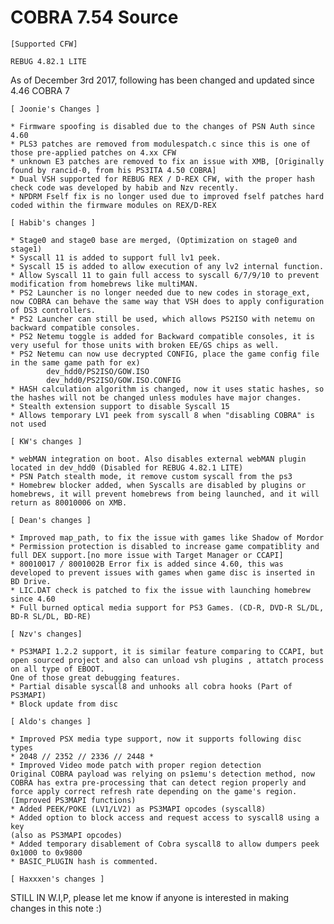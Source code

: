 # COBRA 7.54 Source

	[Supported CFW]

	REBUG 4.82.1 LITE

As of December 3rd 2017, following has been changed and updated since 4.46 COBRA 7

	[ Joonie's Changes ]

	* Firmware spoofing is disabled due to the changes of PSN Auth since 4.60
	* PLS3 patches are removed from modulespatch.c since this is one of those pre-applied patches on 4.xx CFW
	* unknown E3 patches are removed to fix an issue with XMB, [Originally found by rancid-0, from his PS3ITA 4.50 COBRA]
	* Dual VSH supported for REBUG REX / D-REX CFW, with the proper hash check code was developed by habib and Nzv recently. 
	* NPDRM Fself fix is no longer used due to improved fself patches hard coded within the firmware modules on REX/D-REX 

	[ Habib's changes ]

	* Stage0 and stage0 base are merged, (Optimization on stage0 and stage1)
	* Syscall 11 is added to support full lv1 peek.
	* Syscall 15 is added to allow execution of any lv2 internal function.
	* Allow Syscall 11 to gain full access to syscall 6/7/9/10 to prevent modification from homebrews like multiMAN.
	* PS2 Launcher is no longer needed due to new codes in storage_ext, now COBRA can behave the same way that VSH does to apply configuration of DS3 controllers. 
	* PS2 Launcher can still be used, which allows PS2ISO with netemu on backward compatible consoles.
	* PS2 Netemu toggle is added for Backward compatible consoles, it is very useful for those units with broken EE/GS chips as well.
	* PS2 Netemu can now use decrypted CONFIG, place the game config file in the same game path for ex) 
			dev_hdd0/PS2ISO/GOW.ISO
			dev_hdd0/PS2ISO/GOW.ISO.CONFIG 
	* HASH calculation algorithm is changed, now it uses static hashes, so the hashes will not be changed unless modules have major changes.
	* Stealth extension support to disable Syscall 15
	* Allows temporary LV1 peek from syscall 8 when "disabling COBRA" is not used
	
	[ KW's changes ]

	* webMAN integration on boot. Also disables external webMAN plugin located in dev_hdd0 (Disabled for REBUG 4.82.1 LITE)
	* PSN Patch stealth mode, it remove custom syscall from the ps3
	* Homebrew blocker added, when Syscalls are disabled by plugins or homebrews, it will prevent homebrews from being launched, and it will return as 80010006 on XMB.

	[ Dean's changes ] 

	* Improved map_path, to fix the issue with games like Shadow of Mordor
	* Permission protection is disabled to increase game compatiblity and full DEX support.[no more issue with Target Manager or CCAPI]
	* 80010017 / 8001002B Error fix is added since 4.60, this was developed to prevent issues with games when game disc is inserted in BD Drive.
	* LIC.DAT check is patched to fix the issue with launching homebrew since 4.60
	* Full burned optical media support for PS3 Games. (CD-R, DVD-R SL/DL, BD-R SL/DL, BD-RE)

	[ Nzv's changes]

	* PS3MAPI 1.2.2 support, it is similar feature comparing to CCAPI, but open sourced project and also can unload vsh plugins , attatch process on all type of EBOOT.
	One of those great debugging features.
	* Partial disable syscall8 and unhooks all cobra hooks (Part of PS3MAPI)
	* Block update from disc
   
	[ Aldo's changes ]

	* Improved PSX media type support, now it supports following disc types
	* 2048 // 2352 // 2336 // 2448 *
	* Improved Video mode patch with proper region detection
	Original COBRA payload was relying on ps1emu's detection method, now COBRA has extra pre-processing that can detect region properly and force apply correct refresh rate depending on the game's region.
	(Improved PS3MAPI functions)
	* Added PEEK/POKE (LV1/LV2) as PS3MAPI opcodes (syscall8)
	* Added option to block access and request access to syscall8 using a key
	(also as PS3MAPI opcodes)
	* Added temporary disablement of Cobra syscall8 to allow dumpers peek 0x1000 to 0x9800
	* BASIC_PLUGIN hash is commented.
	
	[ Haxxxen's changes ]

STILL IN W.I,P, please let me know if anyone is interested in making changes in this note :)
